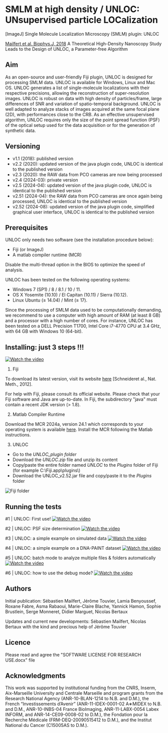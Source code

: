 # SMLM at high density / UNLOC:  UNsupervised particle LOCalization
[ImageJ] Single Molecule Localization Microscopy (SMLM) plugin: UNLOC

[Mailfert et al. Biophys.J, 2018](https://www.cell.com/biophysj/fulltext/S0006-3495(18)30761-6) A Theoretical High-Density Nanoscopy Study Leads to the Design of UNLOC, a Parameter-free Algorithm


## Aim
As an open-source and user-friendly Fiji plugin, UNLOC is designed for processing SMLM data.
UNLOC is available for Windows, Linux and Mac OS.
UNLOC generates a list of single-molecule localizations with their respective precisions, allowing the reconstruction of super-resolution images.
UNLOC is robust on data with high density of particles/frame, large differences of SNR and variation of spatio-temporal background. UNLOC is well adapted to analyze stacks of images acquired at the same focal plane (2D), with performances close to the CRB.
As an effective unsupervised algorithm, UNLOC requires only the size of the point spread function (PSF) of the optical setup used for the data acquisition or for the generation of synthetic data.

## Versioning

<ul>
      <li> v1.1 (2018): published version</li>
      <li> v2.2 (2020): updated version of the java plugin code, UNLOC is identical to the published version</li>
      <li> v2.3 (2020): the RAW data from PCO cameras are now being processed</li>
      <li> v2.4 (2024-03): private version</li>
      <li> v2.5 (2024-04): updated version of the java plugin code, UNLOC is identical to the published version</li>
      <li> v2.51 (2024-04): the RAW data from PCO cameras are once again being processed, UNLOC is identical to the published version</li>
      <li> v2.52 (2024-08): updated version of the java plugin code, simplified graphical user interface, UNLOC is identical to the published version</li>
      </ul>

## Prerequisites
UNLOC only needs two software (see the installation procedure below):
- Fiji (or ImageJ)
- A matlab compiler runtime (MCR)

Disable the multi-thread option in the BIOS to optimize the speed of analysis.

UNLOC has been tested on the following operating systems:
* Windows 7 (SP1) / 8 / 8.1 / 10 / 11.
* OS X Yosemite (10.10) / El Capitan (10.11) / Sierra (10.12).
* Linux Ubuntu ($\geq$ 14.04) / Mint ($\geq$ 17).

Since the processing of SMLM data used to be computationally demanding, we recommend to use a computer with high amount of RAM (at least 8 GB) and a processor with a high number of cores. For instance, UNLOC has been tested on a DELL Precision T1700, Intel Core i7-4770 CPU at 3.4 GHz, with 64 GB with Windows 10 (64-bit).


## Installing: just 3 steps !!!
[![Watch the video](https://github.com/MAILFERT-Sebastien/UNLOC/blob/main/Images/UNLOC_0.png)](https://youtu.be/5JKW7ERvdkI)

1. Fiji

To download its latest version, visit its website [here](https://imagej.net/Fiji/Downloads) [Schneideret al., Nat. Meth., 2012].

For help with Fiji, please consult its official website. Please check that your Fiji software and Java are up-to-date. In Fiji, the subdirectory "java" must contain a recent JDK version (> 1.8).



2. Matlab Compiler Runtime
   
Download the MCR 2024a, version 24.1 which corresponds to your operating system is available [here](https://www.mathworks.com/products/compiler/mcr.html?s_tid=srchtitle). Install the MCR following the Matlab instructions.

3. UNLOC

<ul>
      <li> Go to the <i>UNLOC_plugin folder</i></li>
      <li> Download the <i>UNLOC.zip</i> file and unzip its content</li>
      <li> Copy/paste the entire folder named <i>UNLOC</i> to the <i>Plugins</i> folder of Fiji (for example C:\Fiji.app\plugins\)</li>
      <li> Download the UNLOC_v2.52.jar file and copy/paste it to the <i>Plugins</i> folder</li>
      </ul>
      
![Fiji folder](https://github.com/MAILFERT-Sebastien/UNLOC/blob/main/Images/UNLOC_Fiji.png)


## Running the tests

#1 | UNLOC: First use!
[![Watch the video](https://github.com/MAILFERT-Sebastien/UNLOC/blob/main/Images/UNLOC_2.png)](https://youtu.be/a0wCX3nqlxM)

#2 | UNLOC: PSF size determination
[![Watch the video](https://github.com/MAILFERT-Sebastien/UNLOC/blob/main/Images/UNLOC_2.png)](https://www.youtube.com/watch?v=eUesmBXYbqA)

#3 | UNLOC: a simple example on simulated data
[![Watch the video](https://github.com/MAILFERT-Sebastien/UNLOC/blob/main/Images/UNLOC_3.png)](https://www.youtube.com/watch?v=AfKZNcJovx0)


#4 | UNLOC: a simple example on a DNA-PAINT dataset
[![Watch the video](https://github.com/MAILFERT-Sebastien/UNLOC/blob/main/Images/UNLOC_4.png)](https://www.youtube.com/watch?v=SEu8VFmdj5Q)


#5 | UNLOC: batch mode to analyze multiple files & folders automatically
[![Watch the video](https://github.com/MAILFERT-Sebastien/UNLOC/blob/main/Images/UNLOC_5.png)](https://www.youtube.com/watch?v=3EJgBsAiJYk)


#6 | UNLOC: how to use the debug mode?
[![Watch the video](https://github.com/MAILFERT-Sebastien/UNLOC/blob/main/Images/UNLOC_6.png)](https://www.youtube.com/watch?v=AQrCPhSbxLE)


## Authors
Initial publication:
Sébastien Mailfert, Jérôme Touvier, Lamia Benyoussef, Roxane Fabre, Asma Rabaoui, Marie-Claire Blache, Yannick Hamon, Sophie Brustlein, Serge Monneret, Didier Marguet, Nicolas Bertaux


Updates and current new developments:
Sébastien Mailfert, Nicolas Bertaux with the kind and precious help of Jérôme Touvier


## Licence
Please read and agree the "SOFTWARE LICENSE FOR RESEARCH USE.docx" file


## Acknowledgments
This work was supported by institutional funding from the CNRS, Inserm, Aix-Marseille University and Centrale Marseille and program grants from the Research National Agency (ANR-10-BLAN-1214 to N.B. and D.M.), the French “Investissements d’Avenir” (ANR-11-IDEX-0001-02 A∗MIDEX to N.B. and D.M., ANR-10-INBS-04 France BioImaging, ANR-11-LABX-0054 Labex INFORM, and ANR-14-CE09-0008-02 to D.M.), the Fondation pour la Recherche Médicale (FRM-DEQ-20090515412 to D.M.), and the Institut National du Cancer (C15005AS to D.M.).